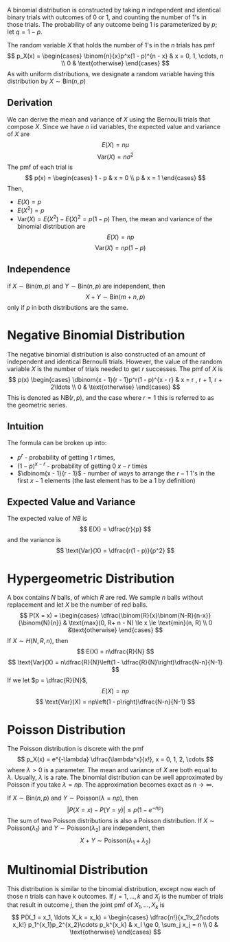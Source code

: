 A binomial distribution is constructed by taking $n$ independent and identical binary trials with outcomes of 0 or 1, and counting the number of 1's in those trials. The probability of any outcome being 1 is parameterized by $p$; let $q = 1 - p$.

The random variable $X$ that holds the number of 1's in the $n$ trials has pmf
$$
p_X(x) = \begin{cases}
\binom{n}{x}p^x(1 - p)^{n - x} & x = 0, 1, \cdots, n \\
0 & \text{otherwise}
\end{cases}
$$
As with uniform distributions, we designate a random variable having this distribution by $X \sim \text{Bin}(n, p)$
## Derivation
We can derive the mean and variance of $X$ using the Bernoulli trials that compose $X$. Since we have $n$ iid variables, the expected value and variance of $X$ are
$$
E(X) = n\mu
$$
$$
\text{Var}(X) = n\sigma^2
$$
The pmf of each trial is
$$
p(x) = \begin{cases}
1 - p & x = 0 \\
p & x = 1
\end{cases}
$$
Then,
- $E(X) = p$
- $E(X^2) = p$
- $\text{Var}(X) = E(X^2) - E(X)^2 = p(1 - p)$
Then, the mean and variance of the binomial distribution are
$$
E(X) = np
$$
$$
\text{Var}(X) = np(1 - p)
$$
## Independence
if $X \sim \text{Bin}(m, p)$ and $Y \sim \text{Bin}(n, p)$ are independent, then
$$
X + Y \sim \text{Bin}(m + n, p)
$$
only if $p$ in both distributions are the same.
# Negative Binomial Distribution
The negative binomial distribution is also constructed of an amount of independent and identical Bernoulli trials. However, the value of the random variable $X$ is the number of trials needed to get $r$ successes. The pmf of $X$ is
$$
p(x) \begin{cases}
\dbinom{x - 1}{r - 1}p^r(1 - p)^{x - r} & x = r , r + 1, r + 2\ldots \\
0 & \text{otherwise}
\end{cases}
$$
This is denoted as $\text{NB}(r, p)$, and the case where $r = 1$ this is referred to as the geometric series.
## Intuition
The formula can be broken up into:
- $p^r$ - probability of getting 1 $r$ times,
- $(1 - p)^{x - r}$ - probability of getting 0 $x - r$ times
- $\dbinom{x - 1}{r - 1}$ - number of ways to arrange the $r - 1$ 1's in the first $x - 1$ elements (the last element has to be a 1 by definition)
## Expected Value and Variance
The expected value of $NB$ is
$$
E(X) = \dfrac{r}{p}
$$
and the variance is
$$
\text{Var}(X) = \dfrac{r(1 - p)}{p^2}
$$

# Hypergeometric Distribution
A box contains $N$ balls, of which $R$ are red. We sample $n$ balls without replacement and let $X$ be the number of red balls.
$$
P(X = x) = \begin{cases}
\dfrac{\binom{R}{x}\binom{N-R}{n-x}}{\binom{N}{n}} & \text{max}(0, R+ n - N) \le x \le \text{min}(n, R) \\
0 &\text{otherwise}
\end{cases}
$$
If $X \sim H(N, R, n)$, then
$$
E(X) = n\dfrac{R}{N}
$$
$$
\text{Var}(X) = n\dfrac{R}{N}\left(1 - \dfrac{R}{N}\right)\dfrac{N-n}{N-1}
$$
If we let $p = \dfrac{R}{N}$,
$$
E(X) = np
$$
$$
\text{Var}(X) = np\left(1 - p\right)\dfrac{N-n}{N-1}
$$
# Poisson Distribution
The Poisson distribution is discrete with the pmf
$$
p_X(x) = e^{-\lambda} \dfrac{\lambda^x}{x!}, x = 0, 1, 2, \cdots
$$
where $\lambda > 0$ is a parameter. The mean and variance of $X$ are both equal to $\lambda$. Usually, $\lambda$ is a rate.
The binomial distribution can be well approximated by Poisson if you take $\lambda = np$. The approximation becomes exact as $n \to \infty$.

If $X \sim \text{Bin}(n,p)$ and $Y \sim \text{Poisson}(\lambda = np)$, then
$$
|P(X = x) - P(Y = y)| \le p(1 - e^{-np})
$$
The sum of two Poisson distributions is also a Poisson distribution. If $X \sim \text{Poisson}(\lambda_1)$ and $Y \sim \text{Poisson}(\lambda_2)$ are independent, then
$$
X + Y \sim \text{Poisson}(\lambda_1 + \lambda_2)
$$
# Multinomial Distribution
This distribution is similar to the binomial distribution, except now each of those $n$ trials can have $k$ outcomes. If $j = 1, \ldots, k$ and $X_j$ is the number of trials that result in outcome $j$, then the joint pmf of $X_1, \ldots, X_k$ is
$$
P(X_1 = x_1, \ldots X_k = x_k) = \begin{cases}
\dfrac{n!}{x_1!x_2!\cdots x_k!} p_1^{x_1}p_2^{x_2}\cdots p_k^{x_k} & x_I \ge 0, \sum_j x_j = n \\
0 & \text{otherwise}
\end{cases}
$$
